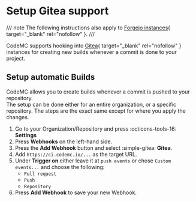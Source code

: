 # Setup Gitea support
/// note
The following instructions also apply to [Forgejo instances](https://forgejo.org/){ target="_blank" rel="nofollow" }.
///

CodeMC supports hooking into [Gitea](https://about.gitea.com/){ target="_blank" rel="nofollow" } instances for creating new builds whenever a commit is done to your project.

## Setup automatic Builds
CodeMC allows you to create builds whenever a commit is pushed to your repository.  
The setup can be done either for an entire organization, or a specific repository. The steps are the exact same except for where you apply the changes.

1. Go to your Organization/Repository and press :octicons-tools-16: **Settings**
2. Press **Webhooks** on the left-hand side.
3. Press the **Add Webhook** button and select :simple-gitea: **Gitea**.
4. Add `https://ci.codemc.io/...` as the target URL.
5. Under **Trigger on** either leave it at `push events` or chose `Custom events...` and choose the following:
    - `Pull request`
    - `Push`
    - `Repository`
6. Press **Add Webhook** to save your new Webhook.